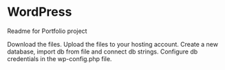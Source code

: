 # WordPress

Readme for Portfolio project

Download the files.
Upload the files to your hosting account.
Create a new database, import db from file and connect db strings.
Configure db credentials in the wp-config.php file.
